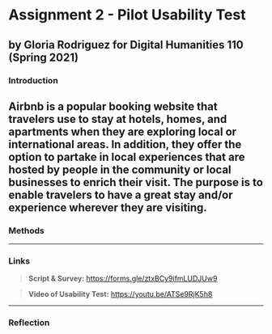 # Assignment 2 - Pilot Usability Test
## by Gloria Rodriguez for Digital Humanities 110 (Spring 2021)

### Introduction 

Airbnb is a popular booking website that travelers use to stay at hotels, homes, and apartments when they are exploring local or international areas. In addition, they offer the option to partake in local experiences that are hosted by people in the community or local businesses to enrich their visit. The purpose is to enable travelers to have a great stay and/or experience wherever they are visiting.
---
### Methods 

---
### Links 
> **Script & Survey:** https://forms.gle/ztxBCy9ifmLUDJUw9

> **Video of Usability Test:** https://youtu.be/ATSe9RjK5h8

---
### Reflection 
